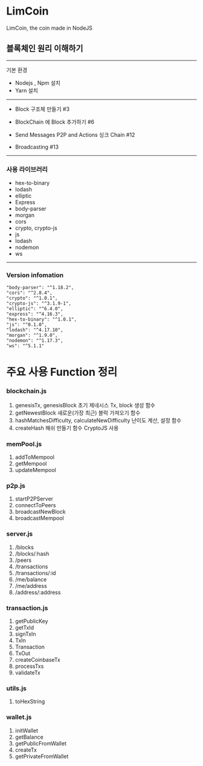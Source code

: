 # LimCoin
LimCoin, the coin made in NodeJS



## 블록체인 원리 이해하기
-----------------------------

기본 환경
-  Nodejs , Npm 설치
-  Yarn 설치


------------------------------


- Block 구조체 만들기
#3

- BlockChain 에 Block 추가하기
#6

- Send Messages P2P and Actions 싱크 Chain
#12

- Broadcasting
#13


--------------------------

###  사용 라이브러리
- hex-to-binary 
- lodash 
- elliptic
- Express
- body-parser
- morgan
- cors
- crypto, crypto-js
- js
- lodash
- nodemon
- ws

-----------------

### Version infomation
    "body-parser": "^1.18.2",
    "cors": "^2.8.4",
    "crypto": "^1.0.1",
    "crypto-js": "^3.1.9-1",
    "elliptic": "^6.4.0",
    "express": "^4.16.3",
    "hex-to-binary": "^1.0.1",
    "js": "^0.1.0",
    "lodash": "^4.17.10",
    "morgan": "^1.9.0",
    "nodemon": "^1.17.3",
    "ws": "^5.1.1"


# 주요 사용 Function 정리
### blockchain.js
1. genesisTx, genesisBlock 초기 제네시스 Tx, block 생성 함수
2. getNewestBlock 새로운(가장 최근) 블럭 가져오기 함수
3. hashMatchesDifficulty, calculateNewDifficulty 난이도 계산, 설정 함수
4. createHash 해쉬 만들기 함수 CryptoJS 사용


### memPool.js
1. addToMempool
2. getMempool
3. updateMempool

### p2p.js
1. startP2PServer
2. connectToPeers
3. broadcastNewBlock
4. broadcastMempool 

### server.js
1. /blocks
2. /blocks/:hash
3. /peers
4. /transactions
5. /transactions/:id
6. /me/balance
7. /me/address
8. /address/:address 


### transaction.js
1. getPublicKey
2. getTxId
3. signTxIn
4. TxIn
5. Transaction
6. TxOut
7. createCoinbaseTx
8. processTxs
9. validateTx

### utils.js
1. toHexString

### wallet.js
1. initWallet
2. getBalance
3. getPublicFromWallet
4. createTx
5. getPrivateFromWallet